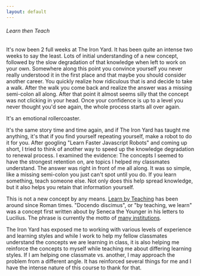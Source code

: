 ```yaml
---
layout: default
---
```


###### Learn then Teach

It's now been 2 full weeks at The Iron Yard. It has been quite an intense two
weeks to say the least. Lots of initial understanding of a new concept, followed by the slow
degradation of that knowledge when left to work on your own. Somewhere along
this point you convince yourself you never really understood it in the first place and that maybe
you should consider another career. You quickly realize how ridiculous that is
and decide to take a walk. After the walk you come back and realize the answer
was a missing semi-colon all along. After that point it almost seems silly that
the concept was not clicking in your head. Once your confidence is up to a level
you never thought you'd see again, the whole process starts all over again.

It's an emotional rollercoaster.

It's the same story time and time again, and if The Iron Yard has taught me
anything, it's that if you find yourself repeating yourself, make a robot to do
it for you. After googling "Learn Faster Javascript Robots" and coming up short,
I tried to think of another way to speed up the knowledge degradation to renewal
process. I examined the evidence: The concepts I seemed to have the strongest
retention on, are topics I helped my classmates understand. The answer was right
in front of me all along. It was so simple, like a missing semi-colon you just
can't spot until you do. If you learn something, teach someone else. Not only
does this help spread knowledge, but it also helps you retain that information
yourself.

This is not a new concept by any means. [Learn by Teaching](http://en.wikipedia.org/wiki/Learning_by_teaching)
has been around since Roman times. "Docendo discimus", or "by teaching, we learn"
was a concept first written about by Seneca the Younger in his letters to Lucilius.
The phrase is currently the motto of [many institutions](http://en.wikipedia.org/wiki/Docendo_discimus).

The Iron Yard has exposed me to working with various levels of experience and
learning styles and while I work to help my fellow classmates understand the
concepts we are learning in class, it is also helping me reinforce the concepts
to myself while teaching me about differing learning styles. If I am helping one classmate
vs. another, I may approach the problem from a different angle. It has reinforced
several things for me and I have the intense nature of this course to thank for
that. 
